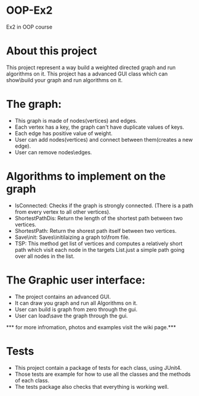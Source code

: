 # OOP-Ex2
Ex2 in OOP course
# About this project 
This project represent a way build a weighted directed graph and run algorithms on it.
This project has a advanced GUI class which can show\build your graph and run algorithms on it.

# The graph: 
* This graph is made of nodes(vertices) and edges.
* Each vertex has a key, the graph can't have duplicate values of keys.
* Each edge has positive value of weight.
* User can add nodes(vertices) and connect between them(creates a new edge).
* User can remove nodes\edges.

# Algorithms to implement on the graph
* IsConnected: Checks if the graph is strongly connected. (There is a path from every vertex to all other vertices).
* ShortestPathDis: Return the length of the shortest path between two vertices.
* ShortestPath: Return the shorest path itself between two vertices. 
* Save\init: Saves\initilaizing a graph to\from file. 
* TSP: This method get list of vertices and computes a relatively short path which visit each node in the targets List.just a simple path going over all nodes in the list.

# The Graphic user interface:
* The project contains an advanced GUI.
* It can draw you graph and run all Algorithms on it.
* User can build is graph from zero through the gui.
* User can load\save the graph through the gui.

*** for more infromation, photos and examples visit the wiki page.***

  
  


# Tests
* This project contain a package of tests for each class, using JUnit4.
* Those tests are example for how to use all the classes and the methods of each class.
* The tests package also checks that everything is working well.


